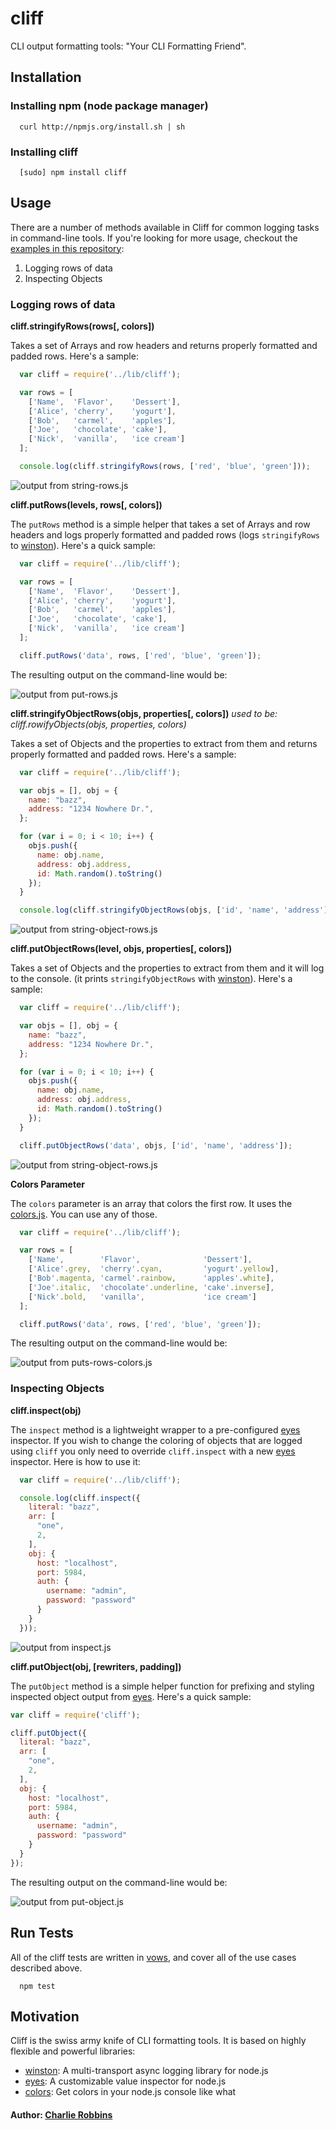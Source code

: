 # cliff

CLI output formatting tools: "Your CLI Formatting Friend".

## Installation

### Installing npm (node package manager)
```
  curl http://npmjs.org/install.sh | sh
```

### Installing cliff
```
  [sudo] npm install cliff
```

## Usage
There are a number of methods available in Cliff for common logging tasks in command-line tools. If you're looking for more usage, checkout the [examples in this repository][3]:

1. Logging rows of data
2. Inspecting Objects

### Logging rows of data

**cliff.stringifyRows(rows[, colors])**

Takes a set of Arrays and row headers and returns properly formatted and padded rows. Here's a sample:

``` js
  var cliff = require('../lib/cliff');

  var rows = [
    ['Name',  'Flavor',    'Dessert'],
    ['Alice', 'cherry',    'yogurt'],
    ['Bob',   'carmel',    'apples'],
    ['Joe',   'chocolate', 'cake'],
    ['Nick',  'vanilla',   'ice cream']
  ];

  console.log(cliff.stringifyRows(rows, ['red', 'blue', 'green']));
```

![output from string-rows.js][string-rows]

**cliff.putRows(levels, rows[, colors])**

The `putRows` method is a simple helper that takes a set of Arrays and row headers and logs properly formatted and padded rows (logs `stringifyRows` to [winston][0]). Here's a quick sample:

``` js
  var cliff = require('../lib/cliff');

  var rows = [
    ['Name',  'Flavor',    'Dessert'],
    ['Alice', 'cherry',    'yogurt'],
    ['Bob',   'carmel',    'apples'],
    ['Joe',   'chocolate', 'cake'],
    ['Nick',  'vanilla',   'ice cream']
  ];

  cliff.putRows('data', rows, ['red', 'blue', 'green']);
```

The resulting output on the command-line would be:

![output from put-rows.js][put-rows]

**cliff.stringifyObjectRows(objs, properties[, colors])**
*used to be: cliff.rowifyObjects(objs, properties, colors)*

Takes a set of Objects and the properties to extract from them and returns properly formatted and padded rows. Here's a sample:

``` js
  var cliff = require('../lib/cliff');

  var objs = [], obj = {
    name: "bazz",
    address: "1234 Nowhere Dr.",
  };

  for (var i = 0; i < 10; i++) {
    objs.push({
      name: obj.name,
      address: obj.address,
      id: Math.random().toString()
    });
  }

  console.log(cliff.stringifyObjectRows(objs, ['id', 'name', 'address'], ['red', 'blue', 'green']));
```

![output from string-object-rows.js][string-object-rows]

**cliff.putObjectRows(level, objs, properties[, colors])**

Takes a set of Objects and the properties to extract from them and it will log to the console. (it prints `stringifyObjectRows` with [winston][0]). Here's a sample:

``` js
  var cliff = require('../lib/cliff');

  var objs = [], obj = {
    name: "bazz",
    address: "1234 Nowhere Dr.",
  };

  for (var i = 0; i < 10; i++) {
    objs.push({
      name: obj.name,
      address: obj.address,
      id: Math.random().toString()
    });
  }

  cliff.putObjectRows('data', objs, ['id', 'name', 'address']);
```

![output from string-object-rows.js][string-object-rows]

**Colors Parameter**

The `colors` parameter is an array that colors the first row. It uses the [colors.js][2]. You can use any of those.

``` js
  var cliff = require('../lib/cliff');

  var rows = [
    ['Name',        'Flavor',              'Dessert'],
    ['Alice'.grey,  'cherry'.cyan,         'yogurt'.yellow],
    ['Bob'.magenta, 'carmel'.rainbow,      'apples'.white],
    ['Joe'.italic,  'chocolate'.underline, 'cake'.inverse],
    ['Nick'.bold,   'vanilla',             'ice cream']
  ];

  cliff.putRows('data', rows, ['red', 'blue', 'green']);
```

The resulting output on the command-line would be:

![output from puts-rows-colors.js][put-rows-colors]

### Inspecting Objects

**cliff.inspect(obj)**

The `inspect` method is a lightweight wrapper to a pre-configured [eyes][1] inspector. If you wish to change the coloring of objects that are logged using `cliff` you only need to override `cliff.inspect` with a new [eyes][1] inspector. Here is how to use it:

``` js
  var cliff = require('../lib/cliff');

  console.log(cliff.inspect({
    literal: "bazz",
    arr: [
      "one",
      2,
    ],
    obj: {
      host: "localhost",
      port: 5984,
      auth: {
        username: "admin",
        password: "password"
      }
    }
  }));
```

![output from inspect.js][inspect]

**cliff.putObject(obj, [rewriters, padding])**

The `putObject` method is a simple helper function for prefixing and styling inspected object output from [eyes][1]. Here's a quick sample:

``` js
var cliff = require('cliff');

cliff.putObject({
  literal: "bazz",
  arr: [
    "one",
    2,
  ],
  obj: {
    host: "localhost",
    port: 5984,
    auth: {
      username: "admin",
      password: "password"
    }
  }
});
```

The resulting output on the command-line would be: 

![output from put-object.js][put-object]

## Run Tests

All of the cliff tests are written in [vows][4], and cover all of the use cases described above.

```
  npm test
```

## Motivation

Cliff is the swiss army knife of CLI formatting tools. It is based on highly flexible and powerful libraries: 

* [winston][0]: A multi-transport async logging library for node.js
* [eyes][1]: A customizable value inspector for node.js
* [colors][2]: Get colors in your node.js console like what 


#### Author: [Charlie Robbins](http://twitter.com/indexzero)

[0]: http://github.com/indexzero/winston
[1]: http://github.com/cloudhead/eyes.js
[2]: http://github.com/marak/colors.js
[3]: http://github.com/nodejitsu/cliff/tree/master/examples
[4]: http://vowsjs.org

[inspect]: https://github.com/nicoreed/cliff/raw/master/assets/inspect.png
[put-object-rows]: https://github.com/nicoreed/cliff/raw/master/assets/put-object-rows.png
[put-object]: https://github.com/nicoreed/cliff/raw/master/assets/put-object.png
[put-rows-colors]: https://github.com/nicoreed/cliff/raw/master/assets/put-rows-colors.png
[put-rows]: https://github.com/nicoreed/cliff/raw/master/assets/put-rows.png
[string-object-rows]: https://github.com/nicoreed/cliff/raw/master/assets/string-object-rows.png
[string-rows]: https://github.com/nicoreed/cliff/raw/master/assets/string-rows.png
